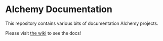 # AIchemy Documentation

This repository contains various bits of documentation AIchemy projects. 

Please visit [the wiki](https://github.com/aichemy-hub/docs/wiki) to see the docs!

